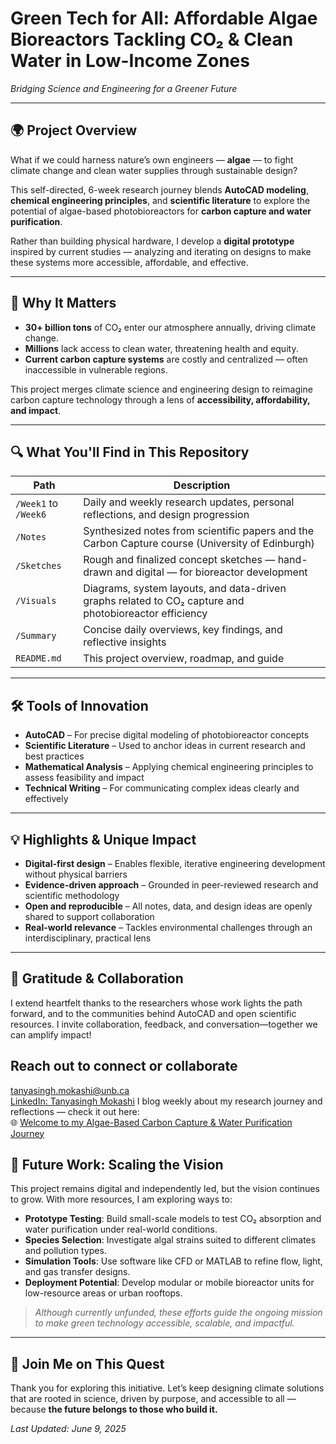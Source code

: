 # Green Tech for All: Affordable Algae Bioreactors Tackling CO₂ & Clean Water in Low-Income Zones
*Bridging Science and Engineering for a Greener Future*

---

## 🌍 Project Overview

What if we could harness nature’s own engineers — **algae** — to fight climate change and clean water supplies through sustainable design?

This self-directed, 6-week research journey blends **AutoCAD modeling**, **chemical engineering principles**, and **scientific literature** to explore the potential of algae-based photobioreactors for **carbon capture and water purification**.

Rather than building physical hardware, I develop a **digital prototype** inspired by current studies — analyzing and iterating on designs to make these systems more accessible, affordable, and effective.

---

## 🚀 Why It Matters

- **30+ billion tons** of CO₂ enter our atmosphere annually, driving climate change.  
- **Millions** lack access to clean water, threatening health and equity.  
- **Current carbon capture systems** are costly and centralized — often inaccessible in vulnerable regions.

This project merges climate science and engineering design to reimagine carbon capture technology through a lens of **accessibility, affordability, and impact**.

---

## 🔍 What You'll Find in This Repository

| Path              | Description                                                                 |
|-------------------|-----------------------------------------------------------------------------|
| `/Week1` to `/Week6` | Daily and weekly research updates, personal reflections, and design progression |
| `/Notes`          | Synthesized notes from scientific papers and the Carbon Capture course (University of Edinburgh) |
| `/Sketches`       | Rough and finalized concept sketches — hand-drawn and digital — for bioreactor development |
| `/Visuals`        | Diagrams, system layouts, and data-driven graphs related to CO₂ capture and photobioreactor efficiency |
| `/Summary`        | Concise daily overviews, key findings, and reflective insights |
| `README.md`       | This project overview, roadmap, and guide |

---

## 🛠 Tools of Innovation

- **AutoCAD** – For precise digital modeling of photobioreactor concepts  
- **Scientific Literature** – Used to anchor ideas in current research and best practices  
- **Mathematical Analysis** – Applying chemical engineering principles to assess feasibility and impact  
- **Technical Writing** – For communicating complex ideas clearly and effectively  

---

## 💡 Highlights & Unique Impact

-  **Digital-first design** – Enables flexible, iterative engineering development without physical barriers  
- **Evidence-driven approach** – Grounded in peer-reviewed research and scientific methodology  
- **Open and reproducible** – All notes, data, and design ideas are openly shared to support collaboration  
-  **Real-world relevance** – Tackles environmental challenges through an interdisciplinary, practical lens  

---

## 🙌 Gratitude & Collaboration

I extend heartfelt thanks to the researchers whose work lights the path forward, and to the communities behind AutoCAD and open scientific resources. I invite collaboration, feedback, and conversation—together we can amplify impact!

## Reach out to connect or collaborate

[tanyasingh.mokashi@unb.ca](mailto:tanyasingh.mokashi@unb.ca)  
[LinkedIn: Tanyasingh Mokashi](https://www.linkedin.com/in/tanyasinghmokashi)
I blog weekly about my research journey and reflections — check it out here:  
🌐 [Welcome to my Algae-Based Carbon Capture & Water Purification Journey](https://carboncaptureblog3.wordpress.com/2025/06/09/welcome-to-my-algae-based-carbon-capture-water-purification-journey/)


## 🔭 Future Work: Scaling the Vision

This project remains digital and independently led, but the vision continues to grow. With more resources, I am exploring ways to:

- **Prototype Testing**: Build small-scale models to test CO₂ absorption and water purification under real-world conditions.    
- **Species Selection**: Investigate algal strains suited to different climates and pollution types.  
- **Simulation Tools**: Use software like CFD or MATLAB to refine flow, light, and gas transfer designs.  
- **Deployment Potential**: Develop modular or mobile bioreactor units for low-resource areas or urban rooftops.

> *Although currently unfunded, these efforts guide the ongoing mission to make green technology accessible, scalable, and impactful.*

---

## 🌱 Join Me on This Quest

Thank you for exploring this initiative. Let’s keep designing climate solutions that are rooted in science, driven by purpose, and accessible to all — because **the future belongs to those who build it.**

_Last Updated: June 9, 2025_











